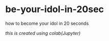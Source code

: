 # be-your-idol-in-20sec
how to become your idol in 20 seconds

*this is created using colab(Jupyter)*
